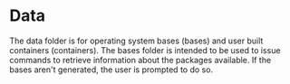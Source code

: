 # Data

The data folder is for operating system bases (bases) and user built containers (containers). The bases folder is intended to be used to issue commands to retrieve information about the packages available. If the bases aren't generated, the user is prompted to do so.
